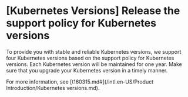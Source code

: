 # \[Kubernetes Versions\] Release the support policy for Kubernetes versions

To provide you with stable and reliable Kubernetes versions, we support four Kubernetes versions based on the support policy for Kubernetes versions. Each Kubernetes version will be maintained for one year. Make sure that you upgrade your Kubernetes version in a timely manner.

For more information, see [t160315.md\#](/intl.en-US/Product Introduction/Kubernetes versions.md).

